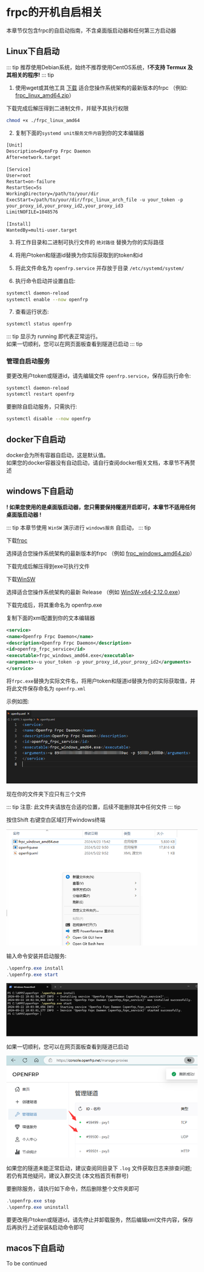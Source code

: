 # frpc的开机自启相关

本章节仅包含frpc的自启动指南，不含桌面版启动器和任何第三方启动器

## Linux下自启动

::: tip
推荐使用Debian系统，始终不推荐使用CentOS系统，**!不支持 Termux 及其相关的程序!**
::: tip

1. 使用wget或其他工具 [下载](https://d.of.gs/client/) 适合您操作系统架构的最新版本的frpc 
（例如: [frpc_linux_amd64.zip](https://d.of.gs/client/OpenFRP_0.57.0_e511492b_20240423/frpc_linux_amd64.tar.gz)） 


下载完成后解压得到二进制文件，并赋予其执行权限 <br />
```bash 
chmod +x ./frpc_linux_amd64
```

2. 复制下面的`systemd unit服务文件内容`到你的文本编辑器

```
[Unit]
Description=OpenFrp Frpc Daemon
After=network.target

[Service]
User=root
Restart=on-failure
RestartSec=5s
WorkingDirectory=/path/to/your/dir
ExecStart=/path/to/your/dir/frpc_linux_arch_file -u your_token -p your_proxy_id,your_proxy_id2,your_proxy_id3
LimitNOFILE=1048576

[Install]
WantedBy=multi-user.target
```

3. 将工作目录和二进制可执行文件的 `绝对路径` 替换为你的实际路径

4. 将用户token和隧道id替换为你实际获取到的token和id

5. 将此文件命名为 `openfrp.service` 并存放于目录 `/etc/systemd/system/`

6. 执行命令启动并设置自启: 

```bash
systemctl daemon-reload
systemctl enable --now openfrp
```

7. 查看运行状态: 

```bash
systemctl status openfrp
```
::: tip
显示为 running 即代表正常运行。<br />
如果一切顺利，您可以在网页面板查看到隧道已启动
::: tip

### 管理自启动服务
要更改用户token或隧道id，请先编辑文件 `openfrp.service`，保存后执行命令:

```bash
systemctl daemon-reload
systemctl restart openfrp
```

要删除自启动服务，只需执行: 

```bash
systemctl disable --now openfrp
```

## docker下自启动

docker会为所有容器自启动，这是默认值。<br />
如果您的docker容器没有自动启动，请自行查阅docker相关文档，本章节不再赘述

## windows下自启动

**! 如果您使用的是桌面版启动器，您只需要保持隧道开启即可，本章节不适用任何桌面版启动器 !**

::: tip
本章节使用 `WinSW` 演示进行 `windows服务` 自启动，
::: tip

下载[frpc](https://d.of.gs/client/)

选择适合您操作系统架构的最新版本的frpc
（例如 [frpc_windows_amd64.zip](https://d.of.gs/client/OpenFRP_0.57.0_e511492b_20240423/frpc_windows_amd64.zip)） 

下载完成后解压得到exe可执行文件

下载[WinSW](https://github.com/winsw/winsw/releases)

选择适合您操作系统架构的最新 Release 
（例如 [WinSW-x64-2.12.0.exe](https://github.com/winsw/winsw/releases/download/v2.12.0/WinSW-x64.exe)）

下载完成后，将其重命名为 openfrp.exe

复制下面的xml配置到你的文本编辑器

```xml
<service>
<name>Openfrp Frpc Daemon</name>
<description>Openfrp Frpc Daemon</description>
<id>openfrp_frpc_service</id>
<executable>frpc_windows_amd64.exe</executable>
<arguments>-u your_token -p your_proxy_id,your_proxy_id2</arguments>
</service>
```

将`frpc.exe`替换为实际文件名，将用户token和隧道id替换为你的实际获取值，并将此文件保存命名为 `openfrp.xml`

示例如图:

![img1](./image/boot-on-startup/img1.png)

现在你的文件夹下应只有三个文件

::: tip
注意: 此文件夹请放在合适的位置，后续不能删除其中任何文件
::: tip

按住Shift 右键空白区域打开windows终端

![img2](./image/boot-on-startup/img2.png)

输入命令安装并启动服务:

```powershell
.\openfrp.exe install
.\openfrp.exe start
```

![img3](./image/boot-on-startup/img3.png)

如果一切顺利，您可以在网页面板查看到隧道已启动

![img4](./image/boot-on-startup/img4.png)

如果您的隧道未能正常启动，建议查阅同目录下 `.log` 文件获取日志来排查问题; 若仍有其他疑问，建议入群交流 (本文档首页有群号)

要删除服务，请执行如下命令，然后删除整个文件夹即可

```powershell
.\openfrp.exe stop
.\openfrp.exe uninstall
```

要更改用户token或隧道id，请先停止并卸载服务，然后编辑xml文件内容，保存后再执行上述安装&启动命令即可

## macos下自启动

To be continued
